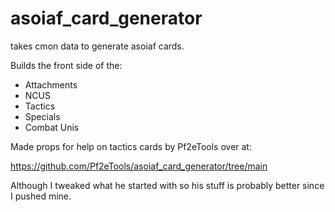 # asoiaf_card_generator
takes cmon data to generate asoiaf cards. 

Builds the front side of the:
* Attachments
* NCUS
* Tactics
* Specials
* Combat Unis

Made props for help on tactics cards by Pf2eTools over at:

https://github.com/Pf2eTools/asoiaf_card_generator/tree/main

Although I tweaked what he started with so his stuff is probably better since I pushed mine. 

